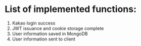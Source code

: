 # List of implemented functions:  
1. Kakao login success  
2. JWT issuance and cookie storage complete  
3. User information saved in MongoDB  
4. User information sent to client  
